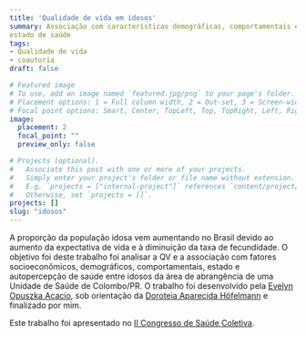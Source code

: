 ```yaml
---
title: 'Qualidade de vida em idosos'
summary: Associação com características demográficas, comportamentais e 
estado de saúde
tags:
- Qualidade de vida
- coautoria
draft: false

# Featured image
# To use, add an image named `featured.jpg/png` to your page's folder.
# Placement options: 1 = Full column width, 2 = Out-set, 3 = Screen-width
# Focal point options: Smart, Center, TopLeft, Top, TopRight, Left, Right, BottomLeft, Bottom, BottomRight
image:
  placement: 2
  focal_point: ""
  preview_only: false

# Projects (optional).
#   Associate this post with one or more of your projects.
#   Simply enter your project's folder or file name without extension.
#   E.g. `projects = ["internal-project"]` references `content/project/deep-learning/index.md`.
#   Otherwise, set `projects = []`.
projects: []
slug: "idosos"
---
```


A proporção da população idosa vem aumentando no Brasil devido ao aumento da
expectativa de vida e à diminuição da taxa de fecundidade. O objetivo foi
deste trabalho foi analisar a QV e a associação com fatores
socioeconômicos, demográficos, comportamentais, estado e autopercepção de saúde
entre idosos da área de abrangência de uma Unidade de Saúde de Colombo/PR.
O trabalho foi desenvolvido pela 
[Evelyn Opuszka Acacio](https://www.linkedin.com/in/evelyn-opuszka-acacio-7b942553/?originalSubdomain=br), 
sob orientação da 
[Doroteia Aparecida Höfelmann](http://lattes.cnpq.br/8255268283219203) e 
finalizado por mim.

Este trabalho foi apresentado no [II Congresso de Saúde Coletiva](https://drive.google.com/file/d/1fEZPuW41EUcYCjRaKZFvK27MVOVp35Gd/view).
